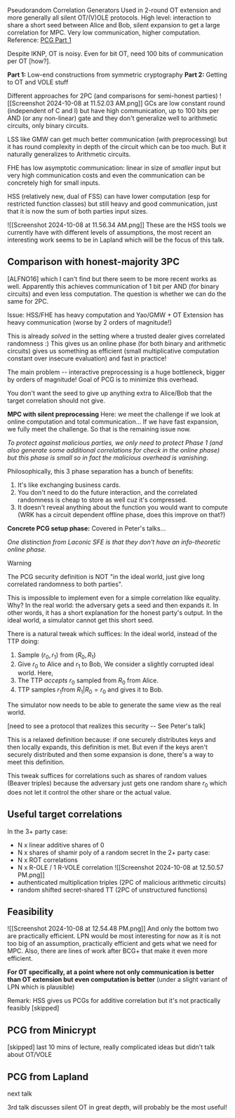 Pseudorandom Correlation Generators
Used in 2-round OT extension and more generally all silent OT/(V)OLE protocols. 
High level: interaction to share a short seed between Alice and Bob, silent expansion to get a large correlation for MPC. Very low communication, higher computation. 
Reference: [PCG Part 1](https://www.youtube.com/watch?v=A2jWB6mlUPE&t=2090s)

Despite IKNP, OT is noisy. Even for bit OT, need 100 bits of communication per OT [how?]. 

**Part 1:**
Low-end constructions from symmetric cryptography
**Part 2:**
Getting to OT and VOLE stuff 

Different approaches for 2PC (and comparisons for semi-honest parties)
![[Screenshot 2024-10-08 at 11.52.03 AM.png]]
GCs are low constant round (independent of C and I) but have high communication, up to 100 bits per AND (or any non-linear) gate and they don't generalize well to arithmetic circuits, only binary circuits. 

LSS like GMW can get much better communication (with preprocessing) but it has round complexity in depth of the circuit which can be too much. But it naturally generalizes to Arithmetic circuits. 

FHE has low asymptotic communication: linear in size of *smaller* input but very high communication costs and even the communication can be concretely high for small inputs. 

HSS (relatively new, dual of FSS) can have lower computation (esp for restricted function classes) but still heavy and good communication, just that it is now the sum of both parties input sizes. 

![[Screenshot 2024-10-08 at 11.56.34 AM.png]]
These are the HSS tools we currently have with different levels of assumptions, the most recent an interesting work seems to be in Lapland which will be the focus of this talk. 

## Comparison with honest-majority 3PC
[ALFNO16] which I can't find but there seem to be more recent works as well. Apparently this achieves communication of 1 bit per AND (for binary circuits) and even less computation. The question is whether we can do the same for 2PC. 

Issue: HSS/FHE has heavy computation and Yao/GMW + OT Extension has heavy communication (worse by 2 orders of magnitude!)

This is already *solved* in the setting where a trusted dealer gives correlated randomness :)
This gives us an online phase (for both binary and arithmetic circuits) gives us something as efficient (small multiplicative computation constant over insecure evaluation) and fast in practice! 

The main problem -- interactive preprocessing is a huge bottleneck, bigger by orders of magnitude! Goal of PCG is to minimize this overhead. 

You don't want the seed to give up anything extra to Alice/Bob that the target correlation should not give. 

**MPC with silent preprocessing**
Here: we meet the challenge if we look at online computation and total communication... If we have fast expansion, we fully meet the challenge. So that is the remaining issue now. 

*To protect against malicious parties, we only need to protect Phase 1 (and also generate some additional correlations for check in the online phase) but this phase is small so in fact the malicious overhead is vanishing*.

Philosophically, this 3 phase separation has a bunch of benefits:
1. It's like exchanging business cards. 
2. You don't need to do the future interaction, and the correlated randomness is cheap to store as well cuz it's compressed. 
3. It doesn't reveal anything about the function you would want to compute (WRK has a circuit dependent offline phase, does this improve on that?)

**Concrete PCG setup phase:** Covered in Peter's talks... 

*One distinction from Laconic SFE is that they don't have an info-theoretic online phase.*

> [!WARNING]
> The PCG security definition is NOT "in the ideal world, just give long correlated randomness to both parties". 

This is impossible to implement even for a simple correlation like equality. Why? 
In the real world: the adversary gets a seed and then expands it. In other words, it has a short explanation for the honest party's output. In the ideal world, a simulator cannot get this short seed. 

There is a natural tweak which suffices:
In the ideal world, instead of the TTP doing:
1. Sample $(r_0, r_1)$ from $(R_0,R_1)$ 
2. Give $r_0$ to Alice and $r_1$ to Bob, 
We consider a slightly corrupted ideal world. Here, 
1. The TTP *accepts* $r_0$ sampled from $R_0$ from Alice. 
2. TTP samples $r_1$from $R_1|R_0 = r_0$ and gives it to Bob. 

The simulator now needs to be able to generate the same view as the real world. 

[need to see a protocol that realizes this security -- See Peter's talk]

This is a relaxed definition because: if one securely distributes keys and then locally expands, this definition is met. But even if the keys aren't securely distributed and then some expansion is done, there's a way to meet this definition. 

This tweak suffices for correlations such as shares of random values (Beaver triples) because the adversary just gets one random share $r_0$ which does not let it control the other share or the actual value. 

## Useful target correlations

In the 3+ party case:
- N x linear additive shares of 0
- N x shares of shamir poly of a random secret
In the 2+ party case: 
- N x ROT correlations 
- N x R-OLE / 1 R-VOLE correlation
![[Screenshot 2024-10-08 at 12.50.57 PM.png]]
- authenticated multiplication triples (2PC of malicious arithmetic circuits)
- random shifted secret-shared TT (2PC of unstructured functions)

## Feasibility
![[Screenshot 2024-10-08 at 12.54.48 PM.png]]
And only the bottom two are practically efficient. LPN would be most interesting for now as it is not too big of an assumption, practically efficient and gets what we need for MPC. Also, there are lines of work after BCG+ that make it even more efficient. 

**For OT specifically, at a point where not only communication is better than OT extension but even computation is better** (under a slight variant of LPN which is plausible)

Remark: HSS gives us PCGs for additive correlation but it's not practically feasibly [skipped]

## PCG from Minicrypt
[skipped] last 10 mins of lecture, really complicated ideas but didn't talk about OT/VOLE

## PCG from Lapland
next talk

3rd talk discusses silent OT in great depth, will probably be the most useful!
